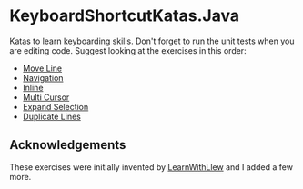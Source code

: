 # KeyboardShortcutKatas.Java
Katas to learn keyboarding skills. Don't forget to run the unit tests when you are editing code. Suggest looking at the exercises in this order:

* [Move Line](src/main/java/keyboardshortcutkatas/MoveLine.md) 
* [Navigation](src/main/java/keyboardshortcutkatas/Navigation.java)
* [Inline](src/main/java/keyboardshortcutkatas/Inline.java)
* [Multi Cursor](src/main/java/keyboardshortcutkatas/MultiCursor.md)
* [Expand Selection](src/main/java/keyboardshortcutkatas/ExpandSelection.md)
* [Duplicate Lines](src/main/java/keyboardshortcutkatas/DuplicateLines.md)

## Acknowledgements
These exercises were initially invented by [LearnWithLlew](https://github.com/LearnWithLlew/KeyboardShortcutKatas.Net) and I added a few more.
